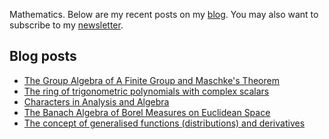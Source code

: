 Mathematics. Below are my recent posts on my [blog](https://desvl.xyz). You may also want to subscribe to my [newsletter](https://www.getrevue.co/profile/desvl_).

## Blog posts
<!-- BLOG-POST-LIST:START -->
- [The Group Algebra of A Finite Group and Maschke&#39;s Theorem](https://desvl.xyz/2022/01/18/group-algebra/)
- [The ring of trigonometric polynomials with complex scalars](https://desvl.xyz/2021/12/29/the-ring-of-trigonometric-polynomial-with-complex-scalar/)
- [Characters in Analysis and Algebra](https://desvl.xyz/2021/10/10/Characters-in-Analysis-and-Algebra/)
- [The Banach Algebra of Borel Measures on Euclidean Space](https://desvl.xyz/2021/10/02/ba-algebra/)
- [The concept of generalised functions &lpar;distributions&rpar; and derivatives](https://desvl.xyz/2021/08/16/the-concept-of-distribution/)
<!-- BLOG-POST-LIST:END -->
